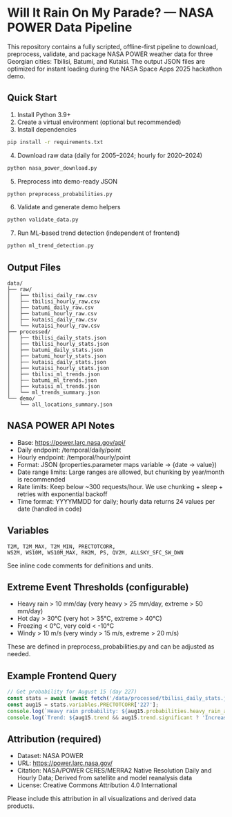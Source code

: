 # Will It Rain On My Parade? — NASA POWER Data Pipeline

This repository contains a fully scripted, offline-first pipeline to download, preprocess, validate, and package NASA POWER weather data for three Georgian cities: Tbilisi, Batumi, and Kutaisi. The output JSON files are optimized for instant loading during the NASA Space Apps 2025 hackathon demo.

## Quick Start

1. Install Python 3.9+
2. Create a virtual environment (optional but recommended)
3. Install dependencies

```bash
pip install -r requirements.txt
```

4. Download raw data (daily for 2005–2024; hourly for 2020–2024)

```bash
python nasa_power_download.py
```

5. Preprocess into demo-ready JSON

```bash
python preprocess_probabilities.py
```

6. Validate and generate demo helpers

```bash
python validate_data.py
```

7. Run ML-based trend detection (independent of frontend)

```bash
python ml_trend_detection.py
```

## Output Files

```
data/
├── raw/
│   ├── tbilisi_daily_raw.csv
│   ├── tbilisi_hourly_raw.csv
│   ├── batumi_daily_raw.csv
│   ├── batumi_hourly_raw.csv
│   ├── kutaisi_daily_raw.csv
│   └── kutaisi_hourly_raw.csv
├── processed/
│   ├── tbilisi_daily_stats.json
│   ├── tbilisi_hourly_stats.json
│   ├── batumi_daily_stats.json
│   ├── batumi_hourly_stats.json
│   ├── kutaisi_daily_stats.json
│   ├── kutaisi_hourly_stats.json
│   ├── tbilisi_ml_trends.json
│   ├── batumi_ml_trends.json
│   ├── kutaisi_ml_trends.json
│   └── ml_trends_summary.json
└── demo/
    └── all_locations_summary.json
```

## NASA POWER API Notes

- Base: https://power.larc.nasa.gov/api/
- Daily endpoint: /temporal/daily/point
- Hourly endpoint: /temporal/hourly/point
- Format: JSON (properties.parameter maps variable → {date → value})
- Date range limits: Large ranges are allowed, but chunking by year/month is recommended
- Rate limits: Keep below ~300 requests/hour. We use chunking + sleep + retries with exponential backoff
- Time format: YYYYMMDD for daily; hourly data returns 24 values per date (handled in code)

## Variables

```
T2M, T2M_MAX, T2M_MIN, PRECTOTCORR,
WS2M, WS10M, WS10M_MAX, RH2M, PS, QV2M, ALLSKY_SFC_SW_DWN
```

See inline code comments for definitions and units.

## Extreme Event Thresholds (configurable)

- Heavy rain > 10 mm/day (very heavy > 25 mm/day, extreme > 50 mm/day)
- Hot day > 30°C (very hot > 35°C, extreme > 40°C)
- Freezing < 0°C, very cold < -10°C
- Windy > 10 m/s (very windy > 15 m/s, extreme > 20 m/s)

These are defined in preprocess_probabilities.py and can be adjusted as needed.

## Example Frontend Query

```javascript
// Get probability for August 15 (day 227)
const stats = await (await fetch('/data/processed/tbilisi_daily_stats.json')).json();
const aug15 = stats.variables.PRECTOTCORR['227'];
console.log(`Heavy rain probability: ${aug15.probabilities.heavy_rain_above_10mm * 100}%`);
console.log(`Trend: ${aug15.trend && aug15.trend.significant ? 'Increasing ↑' : 'Stable'}`);
```

## Attribution (required)

- Dataset: NASA POWER
- URL: https://power.larc.nasa.gov/
- Citation: NASA/POWER CERES/MERRA2 Native Resolution Daily and Hourly Data; Derived from satellite and model reanalysis data
- License: Creative Commons Attribution 4.0 International

Please include this attribution in all visualizations and derived data products.
